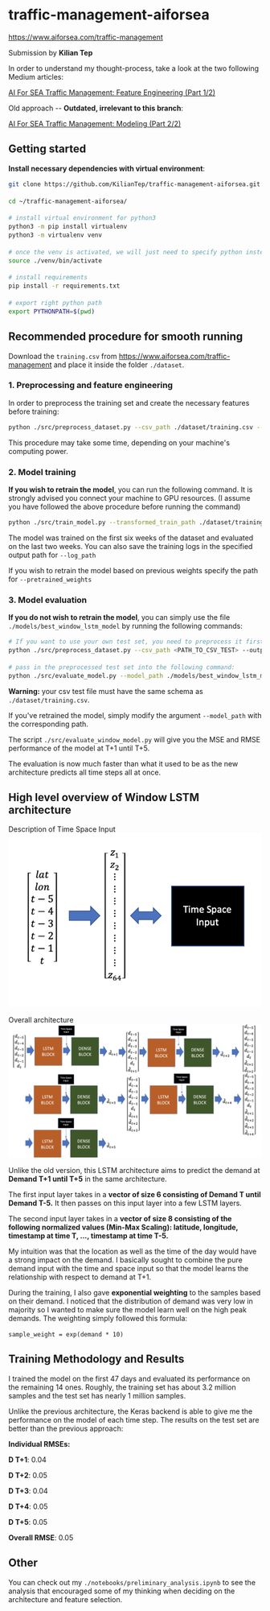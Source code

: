 # traffic-management-aiforsea
https://www.aiforsea.com/traffic-management

Submission by **Kilian Tep**

In order to understand my thought-process, take a look at the two following Medium articles:

[AI For SEA Traffic Management: Feature Engineering (Part 1/2)](https://medium.com/@kiliantep/ai-for-sea-traffic-management-feature-engineering-part-1-2-e54f8d4eaa9e?postPublishedType=repub)

Old approach -- **Outdated, irrelevant to this branch**:

[AI For SEA Traffic Management: Modeling (Part 2/2)](https://medium.com/@kiliantep/ai-for-sea-traffic-management-modeling-part-2-2-45cf301bd37?postPublishedType=repub)

## Getting started
**Install necessary dependencies with virtual environment**:
```bash
git clone https://github.com/KilianTep/traffic-management-aiforsea.git

cd ~/traffic-management-aiforsea/

# install virtual environment for python3
python3 -m pip install virtualenv
python3 -m virtualenv venv

# once the venv is activated, we will just need to specify python instead of python3
source ./venv/bin/activate

# install requirements
pip install -r requirements.txt

# export right python path
export PYTHONPATH=$(pwd)
```

## Recommended procedure for smooth running
Download the `training.csv` from https://www.aiforsea.com/traffic-management and 
place it inside the folder `./dataset`.

### 1. Preprocessing and feature engineering
In order to preprocess the training set and create the necessary features before training:
```bash
python ./src/preprocess_dataset.py --csv_path ./dataset/training.csv --output_path ./dataset
```
This procedure may take some time, depending on your machine's computing power.

### 2. Model training
**If you wish to retrain the model**, you can run the following command. It is strongly advised you connect your machine
to GPU resources. (I assume you have followed the above procedure before running the command) 
```bash
python ./src/train_model.py --transformed_train_path ./dataset/training.csv_transformed.snappy.parquet --output_model_path ./models --epochs 30 --batch_size 256 --log_path ./src/logs
```
The model was trained on the first six weeks of the dataset and evaluated on the last two weeks.
You can also save the training logs in the specified output path for `--log_path`

If you wish to retrain the model based on previous weights specify the path for `--pretrained_weights`

### 3. Model evaluation
**If you do not wish to retrain the model**, you can simply use the file `./models/best_window_lstm_model` by running the following commands:
```bash
# If you want to use your own test set, you need to preprocess it first:
python ./src/preprocess_dataset.py --csv_path <PATH_TO_CSV_TEST> --output_path ./dataset

# pass in the preprocessed test set into the following command:
python ./src/evaluate_model.py --model_path ./models/best_window_lstm_model --transformed_test_df_path ./dataset/<PATH_TO_CSV_TEST>_transformed.snappy.parquet 
```
**Warning:** your csv test file must have the same schema as `./dataset/training.csv`.

If you've retrained the model, simply modify the argument `--model_path` with the corresponding path.

The script `./src/evaluate_window_model.py` will give you the MSE and RMSE performance of the model at T+1 until T+5.

The evaluation is now much faster than what it used to be as the new architecture predicts all time steps all at once.

## High level overview of Window LSTM architecture
Description of Time Space Input
![TS Input](ts_input.png)

Overall architecture 
![Model Architecture](window_architecture.png)

Unlike the old version, this LSTM architecture aims to predict the demand at **Demand T+1 until T+5** in the same architecture.

The first input layer takes in a **vector of size 6 consisting of Demand T until Demand T-5.**
It then passes on this input layer into a few LSTM layers.

The second input layer takes in a **vector of size 8 consisting of the following normalized values (Min-Max Scaling):
latitude, longitude, timestamp at time T, ..., timestamp at time T-5.**

My intuition was that the location as well as the time of the day would have a strong impact on the demand. I basically
sought to combine the pure demand input with the time and space input so that the model learns the relationship with 
respect to demand at T+1.

During the training, I also gave **exponential weighting** to the samples based on their demand.
I noticed that the distribution of demand was very low in majority so I wanted to make sure the model learn well on the
high peak demands. The weighting simply followed this formula:

``
sample_weight = exp(demand * 10)
``

## Training Methodology and Results
I trained the model on the first 47 days and evaluated its performance on the 
remaining 14 ones. Roughly, the training set has about 3.2 million samples and
the test set has nearly 1 million samples.

Unlike the previous architecture, the Keras backend is able to give me the performance on the model of each time step.
The results on the test set are better than the previous approach:

**Individual RMSEs:**

**D T+1**: 0.04

**D T+2**: 0.05

**D T+3**: 0.04

**D T+4**: 0.05

**D T+5**: 0.05

**Overall RMSE**: 0.05


## Other
You can check out my `./notebooks/preliminary_analysis.ipynb` to see the analysis that encouraged some of my thinking
when deciding on the architecture and feature selection.